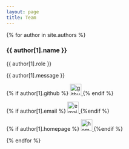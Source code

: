 ```yaml
---
layout: page
title: Team
---
```


{% for author in site.authors %}
### {{ author[1].name }}<a name="{{ author[0] }}"></a>
<div class="author-role">{{ author[1].role }}</div>

{{ author[1].message }}

<div class="author-contact">

{% if author[1].github %}
<a href="https://github.com/{{ author[1].github }}" target="_blank">
<img src="{{ site.baseurl }}/public/imgs/icon_github.svg" with="30" height="30" alt="github"/>
</a>
{% endif %}

{% if author[1].email %}
<a href="mailto:{{ author[1].email }}" target="_top">
<img src="{{ site.baseurl }}/public/imgs/icon_mail.svg" with="30" height="30" alt="email"/>
</a>
{%endif %}

{% if author[1].homepage %}
<a href="{{ author[1].homepage }}" target="_blank">
<img src="{{ site.baseurl }}/public/imgs/icon_home.svg" with="30" height="30" alt="homepage"/>
</a>
{%endif %}

</div>

{% endfor %}
